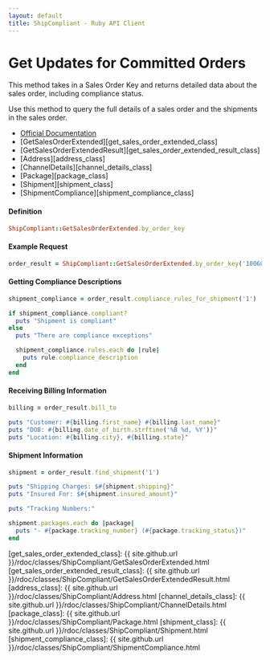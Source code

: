 ```yaml
---
layout: default
title: ShipCompliant - Ruby API Client
---
```


# Get Updates for Committed Orders

This method takes in a Sales Order Key and returns detailed data about the sales
order, including compliance status.

Use this method to query the full details of a sales order and the shipments in
the sales order.

- [Official Documentation][official_docs]
- [GetSalesOrderExtended][get_sales_order_extended_class]
- [GetSalesOrderExtendedResult][get_sales_order_extended_result_class]
- [Address][address_class]
- [ChannelDetails][channel_details_class]
- [Package][package_class]
- [Shipment][shipment_class]
- [ShipmentCompliance][shipment_compliance_class]

<h4 class="definition-title">Definition</h4>

```ruby
ShipCompliant::GetSalesOrderExtended.by_order_key
```

<h4 class="definition-title">Example Request</h4>

```ruby
order_result = ShipCompliant::GetSalesOrderExtended.by_order_key('1006890')
```

<h4 class="definition-title">Getting Compliance Descriptions</h4>

```ruby
shipment_compliance = order_result.compliance_rules_for_shipment('1')

if shipment_compliance.compliant?
  puts "Shipment is compliant"
else
  puts "There are compliance exceptions"

  shipment_compliance.rules.each do |rule|
    puts rule.compliance_description
  end
end
```

<h4 class="definition-title">Receiving Billing Information</h4>

```ruby
billing = order_result.bill_to

puts "Customer: #{billing.first_name} #{billing.last_name}"
puts "DOB: #{billing.date_of_birth.strftime('%B %d, %Y')}"
puts "Location: #{billing.city}, #{billing.state}"
```

<h4 class="definition-title">Shipment Information</h4>

```ruby
shipment = order_result.find_shipment('1')

puts "Shipping Charges: $#{shipment.shipping}"
puts "Insured For: $#{shipment.insured_amount}"

puts "Tracking Numbers:"

shipment.packages.each do |package|
  puts "- #{package.tracking_number} (#{package.tracking_status})"
end
```

[official_docs]: https://shipcompliant.desk.com/customer/portal/articles/1456002-api-getsalesorderextended-?b_id=2759
[get_sales_order_extended_class]: {{ site.github.url }}/rdoc/classes/ShipCompliant/GetSalesOrderExtended.html
[get_sales_order_extended_result_class]: {{ site.github.url }}/rdoc/classes/ShipCompliant/GetSalesOrderExtendedResult.html
[address_class]: {{ site.github.url }}/rdoc/classes/ShipCompliant/Address.html
[channel_details_class]: {{ site.github.url }}/rdoc/classes/ShipCompliant/ChannelDetails.html
[package_class]: {{ site.github.url }}/rdoc/classes/ShipCompliant/Package.html
[shipment_class]: {{ site.github.url }}/rdoc/classes/ShipCompliant/Shipment.html
[shipment_compliance_class]: {{ site.github.url }}/rdoc/classes/ShipCompliant/ShipmentCompliance.html
